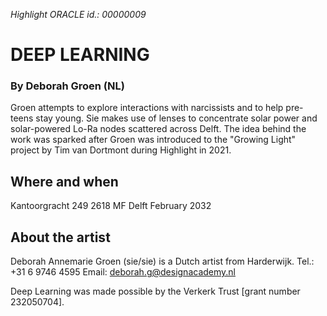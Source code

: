 *Highlight ORACLE id.: 00000009*

# DEEP LEARNING
### By Deborah Groen (NL)

Groen attempts to explore interactions with narcissists and to help pre-teens stay young. Sie makes use of lenses to concentrate solar power and solar-powered Lo-Ra nodes scattered across Delft. The idea behind the work was sparked after Groen was introduced to the "Growing Light" project by Tim van Dortmont during Highlight in 2021.

## Where and when
Kantoorgracht 249
2618 MF Delft
February 2032

## About the artist
Deborah Annemarie Groen (sie/sie) is a Dutch artist from Harderwijk.
Tel.:	+31 6 9746 4595
Email:	deborah.g@designacademy.nl

Deep Learning was made possible by the Verkerk Trust [grant number 232050704].
